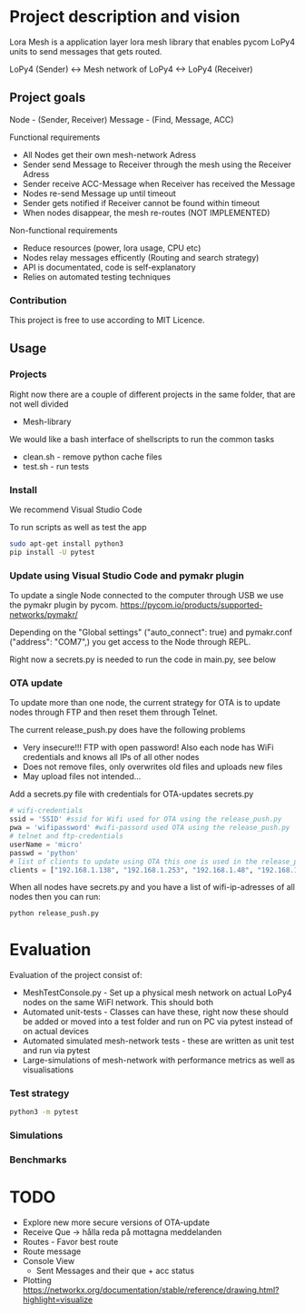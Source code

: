 # Project description and vision

Lora Mesh is a application layer lora mesh library that enables pycom LoPy4 units to send messages that gets routed.

LoPy4 (Sender) <-> Mesh network of LoPy4 <-> LoPy4 (Receiver)

## Project goals

Node - (Sender, Receiver)
Message - (Find, Message, ACC)

Functional requirements
 * All Nodes get their own mesh-network Adress
 * Sender send Message to Receiver through the mesh using the Receiver Adress
 * Sender receive ACC-Message when Receiver has received the Message
 * Nodes re-send Message up until timeout
 * Sender gets notified if Receiver cannot be found within timeout
 * When nodes disappear, the mesh re-routes (NOT IMPLEMENTED)

Non-functional requirements
 * Reduce resources (power, lora usage, CPU etc)
 * Nodes relay messages efficently (Routing and search strategy)
 * API is documentated, code is self-explanatory
 * Relies on automated testing techniques

### Contribution
This project is free to use according to MIT Licence.

## Usage

### Projects
Right now there are a couple of different projects in the same folder, that are not well divided
 * Mesh-library

We would like a bash interface of shellscripts to run the common tasks
 * clean.sh - remove python cache files
 * test.sh - run tests


### Install
We recommend Visual Studio Code 

To run scripts as well as test the app
```bash 
sudo apt-get install python3
pip install -U pytest
``` 
### Update using Visual Studio Code and pymakr plugin
To update a single Node connected to the computer through USB we use the pymakr plugin by pycom.
https://pycom.io/products/supported-networks/pymakr/

Depending on the "Global settings" ("auto_connect": true) and pymakr.conf ("address": "COM7",) you get access to the Node through REPL. 

Right now a secrets.py is needed to run the code in main.py, see below

### OTA update
To update more than one node, the current strategy for OTA is to update nodes through FTP and then reset them through Telnet.

The current release_push.py does have the following problems
 * Very insecure!!! FTP with open password! Also each node has WiFi credentials and knows all IPs of all other nodes
 * Does not remove files, only overwrites old files and uploads new files
 * May upload files not intended...

Add a secrets.py file with credentials for OTA-updates
secrets.py
```python
# wifi-credentials
ssid = 'SSID' #ssid for Wifi used for OTA using the release_push.py
pwa = 'wifipassword' #wifi-passord used OTA using the release_push.py
# telnet and ftp-credentials
userName = 'micro'
passwd = 'python'
# list of clients to update using OTA this one is used in the release_push.py
clients = ["192.168.1.138", "192.168.1.253", "192.168.1.48", "192.168.1.15"]
```

When all nodes have secrets.py and you have a list of wifi-ip-adresses of all nodes then you can run:
```bash
python release_push.py
```


# Evaluation

Evaluation of the project consist of:
 * MeshTestConsole.py - Set up a physical mesh network on actual LoPy4 nodes on the same WiFI network. This should both 
 * Automated unit-tests - Classes can have these, right now these should be added or moved into a test folder and run on PC via pytest instead of on actual devices
 * Automated simulated mesh-network tests -  these are written as unit test and run via pytest
 * Large-simulations of mesh-network with performance metrics as well as visualisations

### Test strategy

```bash
python3 -m pytest
```

### Simulations

### Benchmarks


# TODO
 * Explore new more secure versions of OTA-update
 * Receive Que -> hålla reda på mottagna meddelanden
 * Routes - Favor best route
 * Route message
 * Console View
   * Sent Messages and their que + acc status
 * Plotting https://networkx.org/documentation/stable/reference/drawing.html?highlight=visualize